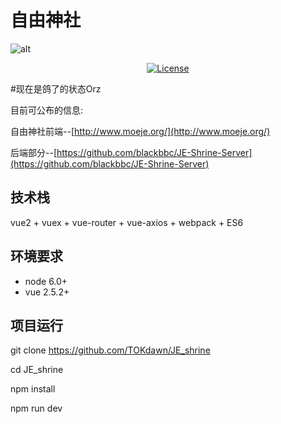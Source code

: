 # 自由神社
![alt](http://www.moeje.org/wp-content/uploads/2016/07/017.jpg)

<p align="center">
  <a href='https://github.com/TOKdawn/JE_shrine/blob/master/LICENSE'><img src='https://img.shields.io/github/license/mashape/apistatus.svg' alt="License" /></a>
</p>

#现在是鸽了的状态Orz

目前可公布的信息: 


自由神社前端--[http://www.moeje.org/](http://www.moeje.org/)

后端部分--[https://github.com/blackbbc/JE-Shrine-Server](https://github.com/blackbbc/JE-Shrine-Server)



## 技术栈

vue2 + vuex + vue-router + vue-axios + webpack + ES6 

## 环境要求
- node 6.0+
- vue 2.5.2+
## 项目运行


git clone https://github.com/TOKdawn/JE_shrine


cd JE_shrine

npm install

npm run dev


 
 

